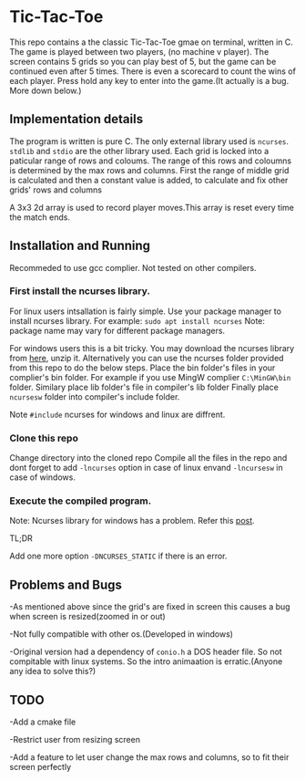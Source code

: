 # **Tic-Tac-Toe**

This repo contains a the classic Tic-Tac-Toe gmae on terminal, written in C. 
The game is played between two players, (no machine v player). The screen contains 5 grids so you can play best of 5, but the game can be continued even after 5 times.
There is even a scorecard to count the wins of each player.
Press hold any key to enter into the game.(It actually is a bug. More down below.)

## Implementation details
The program is written is pure C. The only external library used is `ncurses`. `stdlib` and `stdio` are the other library used.
Each grid is locked into a paticular range of rows and coloums. The range of this rows and coloumns is determined by the max rows and columns.
First the range of middle grid is calculated and then a constant value is added, to calculate and fix other grids' rows and columns

A 3x3 2d array is used to record player moves.This array is reset every time the match ends.

## Installation and Running
Recommeded to use gcc complier. Not tested on other compilers.

### First install the ncurses library.

For linux users intsallation is fairly simple. Use your package manager to install ncurses library. For example:
`sudo apt install ncurses`
Note: package name may vary for different package managers.

For windows users this is a bit tricky.
You may download the ncurses library from [here](url), unzip it. Alternatively you can use the ncurses folder provided from this repo to do the below steps.
Place the bin folder's files in your complier's bin folder. For example if you use MingW complier `C:\MinGW\bin` folder.
Similary place lib folder's file in compiler's lib folder
Finally place `ncursesw` folder into compiler's include folder.

Note `#include` ncurses for windows and linux are diffrent.

### Clone this repo
Change directory into the cloned repo
Compile all the files in the repo and dont forget to add `-lncurses` option in case of linux envand `-lncursesw` in case of windows.

### Execute the compiled program.

Note: Ncurses library for windows has a problem. Refer this [post](https://stackoverflow.com/questions/67656787/cannot-static-link-ncurses-with-mingw).

TL;DR

Add one more option `-DNCURSES_STATIC` if there is an error.

## Problems and Bugs
-As mentioned above since the grid's are fixed in screen this causes a bug when screen is resized(zoomed in or out)

-Not fully compatible with other os.(Developed in windows)

-Original version had a dependency of `conio.h` a DOS header file. So not compitable with linux systems. So the intro animaation is erratic.(Anyone any idea to solve this?)

## TODO
-Add a cmake file

-Restrict user from resizing screen

-Add a feature to let user change the max rows and columns, so to fit their screen perfectly

